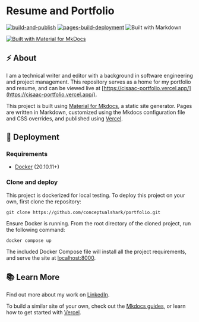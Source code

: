 # Resume and Portfolio
[![build-and-publish](https://github.com/conceptualshark/conceptualshark.github.io/actions/workflows/publish.yml/badge.svg)](https://github.com/conceptualshark/conceptualshark.github.io/actions/workflows/publish.yml) [![pages-build-deployment](https://github.com/conceptualshark/conceptualshark.github.io/actions/workflows/pages/pages-build-deployment/badge.svg)](https://github.com/conceptualshark/conceptualshark.github.io/actions/workflows/pages/pages-build-deployment) ![Built with Markdown](https://img.shields.io/badge/Markdown-blue) 

[![Built with Material for MkDocs](https://img.shields.io/badge/Material_for_MkDocs-526CFE?style=for-the-badge&logo=MaterialForMkDocs&logoColor=white)](https://squidfunk.github.io/mkdocs-material/)

## :zap: About
I am a technical writer and editor with a background in software engineering and project management. This repository serves as a home for my portfolio and resume, and can be viewed live at [https://cisaac-portfolio.vercel.app/](https://cisaac-portfolio.vercel.app/). 

This project is built using [Material for Mkdocs](https://squidfunk.github.io/mkdocs-material/), a static site generator. Pages are written in Markdown, customized using the Mkdocs configuration file and CSS overrides, and published using [Vercel](https://vercel.com//).

## :rocket: Deployment

### Requirements
- [Docker](https://www.docker.com/) (20.10.11+)

### Clone and deploy
This project is dockerized for local testing. To deploy this project on your own, first clone the repository:
```
git clone https://github.com/conceptualshark/portfolio.git
```
Ensure Docker is running. From the root directory of the cloned project, run the following command:

```
docker compose up
```

The included Docker Compose file will install all the project requirements, and serve the site at [localhost:8000](localhost:8000). 

## :books: Learn More
Find out more about my work on [LinkedIn](https://www.linkedin.com/in/cole-isaac/).

To build a similar site of your own, check out the [Mkdocs guides](https://squidfunk.github.io/mkdocs-material/getting-started/), or learn how to get started with [Vercel](https://vercel.com/docs/getting-started-with-vercel).
